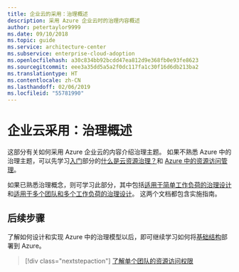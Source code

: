 ```yaml
---
title: 企业云的采用：治理概述
description: 采用 Azure 企业云时的治理内容概述
author: petertaylor9999
ms.date: 09/10/2018
ms.topic: guide
ms.service: architecture-center
ms.subservice: enterprise-cloud-adoption
ms.openlocfilehash: a30c834bb92bcdd47ea812d9e368fb0e93fe8623
ms.sourcegitcommit: eee3a35dd5a5a2f0dc117fa1c30f16d6db213ba2
ms.translationtype: HT
ms.contentlocale: zh-CN
ms.lasthandoff: 02/06/2019
ms.locfileid: "55781990"
---
```

# <a name="enterprise-cloud-adoption-governance-overview"></a>企业云采用：治理概述

这部分有关如何采用 Azure 企业云的内容介绍治理主题。 如果不熟悉 Azure 中的治理主题，可以先学习[入门](../getting-started/overview.md)部分的[什么是云资源治理？](../getting-started/what-is-governance.md)和 [Azure 中的资源访问管理](../getting-started/azure-resource-access.md)。

如果已熟悉治理概念，则可学习此部分，其中包括[适用于简单工作负荷的治理设计](governance-single-team.md)和[适用于多个团队和多个工作负荷的治理设计](governance-multiple-teams.md)。 这两个文档都包含实施指南。

## <a name="next-steps"></a>后续步骤

了解如何设计和实现 Azure 中的治理模型以后，即可继续学习如何将[基础结构](../infrastructure/basic-workload.md)部署到 Azure。

> [!div class="nextstepaction"]
> [了解单个团队的资源访问权限](governance-single-team.md)
